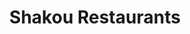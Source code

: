 ---
layout: place
title: "Shakou Restaurants"
permalink: /illinois/barrington/shakou-restaurants.html
stateAbbr: IL
stateName: Illinois
cityName: Barrington
seo:
  name: "Shakou Restaurants"
  type: Restaurant
  links: null
description: "Looking for sushi in Barrington, Illinois? Check out Shakou Restaurants for a delightful Japanese dining experience. Enjoy a variety of sushi and other dishe..."
place_id: ChIJL9bU49qgD4gRVOkkdzfsf8Q
photos:
  - name: >-
      places/ChIJL9bU49qgD4gRVOkkdzfsf8Q/photos/AeeoHcJ33HJ5L-PzCXdOpnbTdQTh-1lVpvImYFWjIQJoEtyGQz93RmXqp5treEGWPIf2ATBkkWrlp11IuCvDWfl1sueTFJ3iTNSp3F468D_jrqc7uHjB7DzzPAaX7ql6N0M03KCFPfhBubMFzQKJJo0mJ8mrVa2kEM_wa82CptPx5s1F7EGAXWsOCFZpTbtb9aW-x482Uh9VE47jDfiFJIfJ2lKbcG-xuz7PQvxAm4YrlrsxE7W5CHc_o2ZqpGlGuZ-Oe9e-09yUunc78HOJBRuCugAWuELfRxQ__G1TsiMpIn4vFg
    widthPx: 3000
    heightPx: 2000
    authorAttributions:
      - displayName: Shakou Restaurants
        uri: https://maps.google.com/maps/contrib/107169055078986292477
        photoUri: >-
          https://lh3.googleusercontent.com/a-/ALV-UjXv6hJm0I-TMJSVwTpW2d0ijx-PghrLGZ7gJDf6st9nKE4oTCY=s100-p-k-no-mo
    flagContentUri: >-
      https://www.google.com/local/imagery/report/?cb_client=maps_api_places.places_api&image_key=!1e10!2sAF1QipMmAGdDOfH42B04JAt6d8-26A2_h3ssP0-RKQ3v&hl=en-US
    googleMapsUri: >-
      https://www.google.com/maps/place//data=!3m4!1e2!3m2!1sAF1QipMmAGdDOfH42B04JAt6d8-26A2_h3ssP0-RKQ3v!2e10!4m2!3m1!1s0x880fa0dae3d4d62f:0xc47fec377724e954
  - name: >-
      places/ChIJL9bU49qgD4gRVOkkdzfsf8Q/photos/AeeoHcKdZ2tC0FmkFiF-l_ka0zPgnj6Dg9ZRiFiUgiBYCZZgtFhIaS7BMVQBnKuMN7sBBNg5slGg28FhTfjDNDH-VFfYZwxUfbqsjJhJoRd9zCZKBS8qn2bG2P0l7ieEAlHmU6V6RqmlfWl79z3MhPbZ89JgZCkN8Ks_p1SQd6bdZeP62AG-1C5lwDFR4loP6Mnt77nu6bNZgmSeKyE0J-piUxQrRWcr0LSc0ng221M5OyyiGLCI6GTqq-Ly_354aEnMa4l_L2-BsKT7kfd-s4CE4KPBLCRVzLlh59MNx9DpipQpnWXoB3z7a_iLZWMt36UwYaTqdSfHUhIYSt-QXSeVQrVzkv7QT-FdYbou17H7urdqDr0-Zyi-X9bag8dnKGgXPXVfwhZgDYxGwNWqeYdJ4TBKRzJtoM0HYBRk2ll-RxE
    widthPx: 1800
    heightPx: 2593
    authorAttributions:
      - displayName: Eva Tatkowski
        uri: https://maps.google.com/maps/contrib/100312656791323746029
        photoUri: >-
          https://lh3.googleusercontent.com/a/ACg8ocI6DW7jUp-XkQ2D31-dn4LB4yzXeE3rB5-szXVnWZNFDVQ8PA=s100-p-k-no-mo
    flagContentUri: >-
      https://www.google.com/local/imagery/report/?cb_client=maps_api_places.places_api&image_key=!1e10!2sCIHM0ogKEICAgMCIj7rCIQ&hl=en-US
    googleMapsUri: >-
      https://www.google.com/maps/place//data=!3m4!1e2!3m2!1sCIHM0ogKEICAgMCIj7rCIQ!2e10!4m2!3m1!1s0x880fa0dae3d4d62f:0xc47fec377724e954
  - name: >-
      places/ChIJL9bU49qgD4gRVOkkdzfsf8Q/photos/AeeoHcJXJmdYOa1byi8QBwUq36iZ8ph0HZE7QHcj7A54kqvjL8PD6gzeEAOw2AyDUfG-j5NArjAXHC89zjH_mMdBJrx8pxpVKla7Li8lvtrJt-RVqTicuTP8JOoEn7UuEYw4pf0Xkp4u17ARYNGVTDaDFqZIVyVCuWIuuFB_G2IMkvDNoTwPVE5nz-zfwdTxs2ZKiKefqpSB3v4i1-xPH6_mGcykynmLm9beRTbdf0V_Ut69AzYDxd_O7rARcnvTwfZFWtnFAnNLvc3pin9jVwmse2owAwJXcK5Q9vlOLM8Omg1t_Q
    widthPx: 2048
    heightPx: 1766
    authorAttributions:
      - displayName: Shakou Restaurants
        uri: https://maps.google.com/maps/contrib/107169055078986292477
        photoUri: >-
          https://lh3.googleusercontent.com/a-/ALV-UjXv6hJm0I-TMJSVwTpW2d0ijx-PghrLGZ7gJDf6st9nKE4oTCY=s100-p-k-no-mo
    flagContentUri: >-
      https://www.google.com/local/imagery/report/?cb_client=maps_api_places.places_api&image_key=!1e10!2sAF1QipM4V7Fu-OUvoCJ7iqnuV6g_mXQ8gdurjnYU-bS2&hl=en-US
    googleMapsUri: >-
      https://www.google.com/maps/place//data=!3m4!1e2!3m2!1sAF1QipM4V7Fu-OUvoCJ7iqnuV6g_mXQ8gdurjnYU-bS2!2e10!4m2!3m1!1s0x880fa0dae3d4d62f:0xc47fec377724e954
  - name: >-
      places/ChIJL9bU49qgD4gRVOkkdzfsf8Q/photos/AeeoHcK_tX9w9DWMFcpeQsoyJ09gm_iMBHppGYT5SFoHTlqCLUxUGsDyQga8FC77P75MXIgHSFZzmMAejk6One4rXZMm8rZcDeRrMHUgAylQuCB1o8G5ekwvwZab8Zuu5Gfb7hCCGgEuCQZtHrGo19fsyjsz06D-4ZCkTNq7IiYt0AWzHBNVarYL0jxuT5famYacHiBtu8d6Rs4ErWdvN29xJ9XUZV0FBDI8a2uIlB5Yr2_pPzn6J9mckJfGsXyKUWlf-wb0OudAAG7tEN6t9_Pxg6NE_AJufZdjf_DI3_pFQ3-zivNENwM9DL3YnzG9KqorbAW2tMz0_1XKVw8lIUOpVaEyd4gas4_1bNh0vilKPzKeshYzAZE8cAYE9lSSq7kqfiO9jTELbQaWiuOEHkk81o3x7KQ3DIA5S0HPf0r7hXmILybL
    widthPx: 3654
    heightPx: 2055
    authorAttributions:
      - displayName: Mark Pitts
        uri: https://maps.google.com/maps/contrib/109375489056646986357
        photoUri: >-
          https://lh3.googleusercontent.com/a-/ALV-UjUhL25m2LHb8AMOI-x_BPZ0wqBZ1vnR72PqgVAUnwa7Xzf-ulgT=s100-p-k-no-mo
    flagContentUri: >-
      https://www.google.com/local/imagery/report/?cb_client=maps_api_places.places_api&image_key=!1e10!2sCIHM0ogKEICAgIC7ivqVlwE&hl=en-US
    googleMapsUri: >-
      https://www.google.com/maps/place//data=!3m4!1e2!3m2!1sCIHM0ogKEICAgIC7ivqVlwE!2e10!4m2!3m1!1s0x880fa0dae3d4d62f:0xc47fec377724e954
  - name: >-
      places/ChIJL9bU49qgD4gRVOkkdzfsf8Q/photos/AeeoHcLCJCV21qGLUqXq-gI3vsnruN4mBUIA6PW9zFETAJ_THOHKC5B7v3fThvZwrQv1tdjbe4exVZMgJ-CgzPqAhm5hY8hRhg3zPCYJVyl3wlc4XyDblj7ZQt-Ha2Ht2GcFfIYSHR3vu00eNChwcLuSerm7F_iaSZ-TlapaFFM0vJ3TKeK5Tx1a7XgiwA-9CRplZdXOGlHknwjVgkgAu8pVfSZOeoh8yjpdfQXB0rFbvOtDxCNq5vNPoB6Jt3zNPy7R45EdzPU2saFHlnTukWJ5gfDkqi5z49-ukvsUom8g83fZJG-GjRiNQC18ScwXZlRCoTY6HbTDBzMhT4vBQwgAlWHWIC-NW9R6i3K2KCXnYAMZAl8X6sXj_9DWy_Cp6I4SXcbR4Va8Lxzegzv49KxWn7WTTB1eHNe6aiedk4Xxvph_L_8
    widthPx: 3725
    heightPx: 1778
    authorAttributions:
      - displayName: Eva Tatkowski
        uri: https://maps.google.com/maps/contrib/100312656791323746029
        photoUri: >-
          https://lh3.googleusercontent.com/a/ACg8ocI6DW7jUp-XkQ2D31-dn4LB4yzXeE3rB5-szXVnWZNFDVQ8PA=s100-p-k-no-mo
    flagContentUri: >-
      https://www.google.com/local/imagery/report/?cb_client=maps_api_places.places_api&image_key=!1e10!2sCIHM0ogKEICAgMCIj7rCwQE&hl=en-US
    googleMapsUri: >-
      https://www.google.com/maps/place//data=!3m4!1e2!3m2!1sCIHM0ogKEICAgMCIj7rCwQE!2e10!4m2!3m1!1s0x880fa0dae3d4d62f:0xc47fec377724e954
  - name: >-
      places/ChIJL9bU49qgD4gRVOkkdzfsf8Q/photos/AeeoHcLQ9rp2HNd7LKaA5QpbB-_Qc1iqw0gYfyk210sOqn395-BY9EDTsUsBfGzITU2CsWEd7vc-tz7EwGaPV0tyhUz44CRRBoylfWG0cc56EKF3uJtJLL2oITxLpN_Rldb4b8b7cI7ogSrgFI4bWYtEnOuAbJDsDYdF5tZp1nyHNcnVQ5BxDzD7-h7vkR_hP08BKnji4e6a_X1T8Szsg888F7Aq6P0RJg4sKNeMV9GR9S88wEnWXrvmDqZjNdfgF3RvhR8V2TSAUido5DiLJU_E-kBP6lU1EVpc6HZaLAiQQusL0FRfzVo_eExVdcYQpq8XjzfGBaKL8RGEzKxRUMObBzh-B0RDSwMqsMpVqqa--3jQm-AMtndhXkwFoL4sJw5WElJFJI2L3ntgL2aJ4-AVZnIqEKuZBDF6upDHpwZg9nnlxy8
    widthPx: 2048
    heightPx: 1364
    authorAttributions:
      - displayName: Bobbi Rose Photography
        uri: https://maps.google.com/maps/contrib/108402562195806671230
        photoUri: >-
          https://lh3.googleusercontent.com/a-/ALV-UjVw4B_XUSmECCQCxXRap3Ewak1mxjWS7As14yJy6ANwVCrVvgE4=s100-p-k-no-mo
    flagContentUri: >-
      https://www.google.com/local/imagery/report/?cb_client=maps_api_places.places_api&image_key=!1e10!2sCIHM0ogKEICAgID7l-_33wE&hl=en-US
    googleMapsUri: >-
      https://www.google.com/maps/place//data=!3m4!1e2!3m2!1sCIHM0ogKEICAgID7l-_33wE!2e10!4m2!3m1!1s0x880fa0dae3d4d62f:0xc47fec377724e954
  - name: >-
      places/ChIJL9bU49qgD4gRVOkkdzfsf8Q/photos/AeeoHcIh_vFtIloiN29lgEsQFIPdoyLkQLfSds26Ei-DXwdGbClGUCXOcj5bU99lWSVKgy1nBiFDJcfbZmmnn5REh_ZfQoecVwzeoDt5GxpvXDtxdk7JR3SaLNEX4Ruq7BoszV8TER72h586OUPPMELmMv1uFTipxyJScINDti59adWucFHHarB5v_0vDTrx8Y9eynrI1pliSOEcNo7h10vYfB75WSXwf_sho-hutIKe4voPNhdquro5MCAkWij10q5zNfA4mTY0glsJQCbEHG6XOONU_ihPAwasDhOuaz6-XdmMpC1FhNkp_YNOAURKFdh7uRsApRvBi7z37e7DzFki03tFjCqe3AHFpWfrY5ZfMjaZHmMOcYwndDZt4syX9QsxYtrsuvz2KFhqpatTt2nOmdwbk2oi4BdIS0r1oexzrgW5NRk
    widthPx: 4000
    heightPx: 3000
    authorAttributions:
      - displayName: Bilyan Belchev
        uri: https://maps.google.com/maps/contrib/109746582915820894679
        photoUri: >-
          https://lh3.googleusercontent.com/a-/ALV-UjUWhTy25K5YLk_ZgtCSjoEheiKH011O-rAiC0NkdKQpnRyxr0PF=s100-p-k-no-mo
    flagContentUri: >-
      https://www.google.com/local/imagery/report/?cb_client=maps_api_places.places_api&image_key=!1e10!2sCIHM0ogKEICAgIDRxaekrQE&hl=en-US
    googleMapsUri: >-
      https://www.google.com/maps/place//data=!3m4!1e2!3m2!1sCIHM0ogKEICAgIDRxaekrQE!2e10!4m2!3m1!1s0x880fa0dae3d4d62f:0xc47fec377724e954
  - name: >-
      places/ChIJL9bU49qgD4gRVOkkdzfsf8Q/photos/AeeoHcI-47TQ-iedEoS9egaG6CQ2ov2A5F2v7hcImiQlv0qdPPBedn_YizjwSgpuuGwMonzImQCbwRoXWMAOCgqOsHtk_m_yziN-FMmCUjamdSQ0Nm5gB_NwKYfTmrYXvS0T2bnQKhbZ00MPX_LC4_o2PnU2fcvTPbzs7HKhWHykggUA3-ZwOZ-dlamx34eWccdLJcLX2Gw1lZv_BXYP1nyBFhseCzbnef5jqAzVv7SFnlRjT92yv6FeDpu5-ZxCY5EQrIyvIbgSmrcFG7I8Hxk0C3tATx-s7E-wAAPL4nb7ct_zP6NFlgjoUyNWRre3UL0RhZwIuAeZj3Ad4OJBEHq7K3D0VukgvL7f06ctHZGIBcNTZarp8IpwKj3k9XKNlJJkrI4_aIVO75P3Mztslq6ZI5zLPeS4MKlLSSk7hLK7WvtyFQ
    widthPx: 4032
    heightPx: 3024
    authorAttributions:
      - displayName: Jackie Fiedler
        uri: https://maps.google.com/maps/contrib/101969625699761503396
        photoUri: >-
          https://lh3.googleusercontent.com/a-/ALV-UjXrH5-QVsgBWyB1jTrOwnjnmXPjBownlPqvtu2BmzJx6OHq1yuItQ=s100-p-k-no-mo
    flagContentUri: >-
      https://www.google.com/local/imagery/report/?cb_client=maps_api_places.places_api&image_key=!1e10!2sCIHM0ogKEICAgICHoryJQw&hl=en-US
    googleMapsUri: >-
      https://www.google.com/maps/place//data=!3m4!1e2!3m2!1sCIHM0ogKEICAgICHoryJQw!2e10!4m2!3m1!1s0x880fa0dae3d4d62f:0xc47fec377724e954
  - name: >-
      places/ChIJL9bU49qgD4gRVOkkdzfsf8Q/photos/AeeoHcKs6E2_V90gmFGX18kCyWd-GNNW9dBrClXqN8QWHRac4xUUNhWHGGdmj3Bo1JMVs4J50675W-5rCAi48C7igN2Btu6TVdWcBrbCxwxX__b7v-vjO10GV3JYO6Ecwpjg9o8vzBwcPXbmfArXPiaSMetFbkEwO0odRFXzyByd24kHZRaEIGAINNj8ZwdW87XVQWMmaA95CyNX9h-HJAiiVnNU-BTZY0HpkHZvyTMah41GHxbeOKN4SU4fgLJuzBlExNeje3sB36yZjtktNB2mplQTE9jObKQ5c6YGYCtwiZuWBDNTORp3bZGjgulAf-Wt1-tvoH5TsrqytfUTBO27LF2dWTwsgJgpW80hyX2D3We1323Tt8NsuxMBUTNuq4vD2uEtg6X4G46UtKfg6wsRTqnUoYf_ZdvBqc3CLyW7AaailQ
    widthPx: 4032
    heightPx: 3024
    authorAttributions:
      - displayName: Mark Pitts
        uri: https://maps.google.com/maps/contrib/109375489056646986357
        photoUri: >-
          https://lh3.googleusercontent.com/a-/ALV-UjUhL25m2LHb8AMOI-x_BPZ0wqBZ1vnR72PqgVAUnwa7Xzf-ulgT=s100-p-k-no-mo
    flagContentUri: >-
      https://www.google.com/local/imagery/report/?cb_client=maps_api_places.places_api&image_key=!1e10!2sCIHM0ogKEICAgIC7ivqVBw&hl=en-US
    googleMapsUri: >-
      https://www.google.com/maps/place//data=!3m4!1e2!3m2!1sCIHM0ogKEICAgIC7ivqVBw!2e10!4m2!3m1!1s0x880fa0dae3d4d62f:0xc47fec377724e954
  - name: >-
      places/ChIJL9bU49qgD4gRVOkkdzfsf8Q/photos/AeeoHcKxJNS2xGWwTQ4SnhjJKJFEUqhIyJLw-YfPQ600my8jTymSSX_iNh1vAvo-zNTqpPF9OiJECZywqDJECv4X7yV083X7YeDHPfnIvZeiSbw_3BKiPNT4LUwifIKdIC5Q5q2T4PVFK-WKl_76lDjl6HVt4I_9matRDUUMSPX2ojMn35Vi3GZ30EAXh8lx5hHd6uU1iuaCqyB6bFvw3XzvHnkIN0e6kDpwmq3dLHF0YRwIVdzLLRd5U432zX-Y3BWbKiZOxKgzc3ySOUGYAfL4DA1hzFX0M3v_w5E75uyhHhZpsWeRoMkioIS8uJih3C9uB957KPCdKs8TRQsKj1CrhPjMw5QWW1NhjeKZXdRClsJuIPWrD0VkPfCfjI2dl3bZguO4r_02Y7SqXsKcsx9fn93BlqIbdL4lCROqZSrnueYlJHc
    widthPx: 3600
    heightPx: 4800
    authorAttributions:
      - displayName: Druid Prodigy
        uri: https://maps.google.com/maps/contrib/116230934811865883814
        photoUri: >-
          https://lh3.googleusercontent.com/a-/ALV-UjVlLPHUuDh2LQsj-oevCiSuFRScos01Y1SOFA6odJgnyBqv1W3n=s100-p-k-no-mo
    flagContentUri: >-
      https://www.google.com/local/imagery/report/?cb_client=maps_api_places.places_api&image_key=!1e10!2sCIHM0ogKEICAgIDXsZebugE&hl=en-US
    googleMapsUri: >-
      https://www.google.com/maps/place//data=!3m4!1e2!3m2!1sCIHM0ogKEICAgIDXsZebugE!2e10!4m2!3m1!1s0x880fa0dae3d4d62f:0xc47fec377724e954
address: 121 W Main St, Barrington, IL 60010, USA
street: 121 W Main St
city: Barrington
state: IL
zip: '60010'
country: USA
neighborhood: null
latitude: '42.153997'
longitude: '-88.136535'
accessibility_options:
  wheelchairAccessibleParking: true
  wheelchairAccessibleEntrance: true
  wheelchairAccessibleRestroom: true
  wheelchairAccessibleSeating: true
business_status: OPERATIONAL
name: Shakou Restaurants
google_maps_links:
  directionsUri: >-
    https://www.google.com/maps/dir//''/data=!4m7!4m6!1m1!4e2!1m2!1m1!1s0x880fa0dae3d4d62f:0xc47fec377724e954!3e0
  placeUri: https://maps.google.com/?cid=14159295476442392916
  writeAReviewUri: >-
    https://www.google.com/maps/place//data=!4m3!3m2!1s0x880fa0dae3d4d62f:0xc47fec377724e954!12e1
  reviewsUri: >-
    https://www.google.com/maps/place//data=!4m4!3m3!1s0x880fa0dae3d4d62f:0xc47fec377724e954!9m1!1b1
  photosUri: >-
    https://www.google.com/maps/place//data=!4m3!3m2!1s0x880fa0dae3d4d62f:0xc47fec377724e954!10e5
primary_type: Asian Restaurant
opening_hours:
  regular: null
  current: null
secondary_opening_hours:
  regular:
    weekdayDescriptions: null
    type: null
  current:
    weekdayDescriptions: null
    type: null
phone: null
price_level: null
price_range: null
rating: null
rating_count: 0
website: null
reviews: null
parking_options: null
payment_options: null
allow_dogs: null
curbside_pickup: null
delivery: null
dine_in: null
good_for_children: null
good_for_groups: null
good_for_sports: null
live_music: null
menu_for_children: null
outdoor_seating: null
reservable: null
restroom: null
serves_beer: null
serves_breakfast: null
serves_brunch: null
serves_cocktails: null
serves_coffee: null
serves_dinner: null
serves_dessert: null
serves_lunch: null
serves_vegetarian_food: null
serves_wine: null
takeout: null
summary: null

---